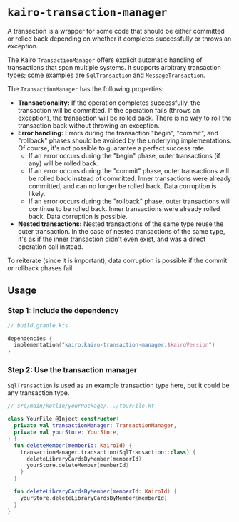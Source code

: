 # `kairo-transaction-manager`

A transaction is a wrapper for some code that should be either committed or rolled back
depending on whether it completes successfully or throws an exception.

The Kairo `TransactionManager` offers explicit automatic handling of transactions that span multiple systems.
It supports arbitrary transaction types;
some examples are `SqlTransaction` and `MessageTransaction`.

The `TransactionManager` has the following properties:

- **Transactionality:** If the operation completes successfully, the transaction will be committed.
  If the operation fails (throws an exception), the transaction will be rolled back.
  There is no way to roll the transaction back without throwing an exception.
- **Error handling:** Errors during the transaction "begin", "commit", and "rollback" phases
  should be avoided by the underlying implementations.
  Of course, it's not possible to guarantee a perfect success rate.
  - If an error occurs during the "begin" phase,
    outer transactions (if any) will be rolled back.
  - If an error occurs during the "commit" phase,
    outer transactions will be rolled back instead of committed.
    Inner transactions were already committed, and can no longer be rolled back.
    Data corruption is likely.
  - If an error occurs during the "rollback" phase,
    outer transactions will continue to be rolled back.
    Inner transactions were already rolled back.
    Data corruption is possible.
- **Nested transactions:** Nested transactions of the same type reuse the outer transaction.
  In the case of nested transactions of the same type,
  it's as if the inner transaction didn't even exist, and was a direct operation call instead.

To reiterate (since it is important),
data corruption is possible if the commit or rollback phases fail.

## Usage

### Step 1: Include the dependency

```kotlin
// build.gradle.kts

dependencies {
  implementation("kairo:kairo-transaction-manager:$kairoVersion")
}
```

### Step 2: Use the transaction manager

`SqlTransaction` is used as an example transaction type here,
but it could be any transaction type.

```kotlin
// src/main/kotlin/yourPackage/.../YourFile.kt

class YourFile @Inject constructor(
  private val transactionManager: TransactionManager,
  private val yourStore: YourStore,
) {
  fun deleteMember(memberId: KairoId) {
    transactionManager.transaction(SqlTransaction::class) {
      deleteLibraryCardsByMember(memberId)
      yourStore.deleteMember(memberId)
    }
  }

  fun deleteLibraryCardsByMember(memberId: KairoId) {
    yourStore.deleteLibraryCardsByMember(memberId)
  }
}
```
